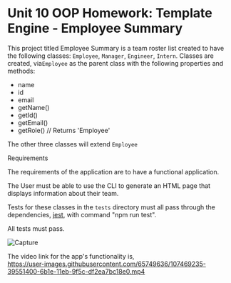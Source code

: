 # Unit 10 OOP Homework: Template Engine - Employee Summary

This project titled Employee Summary is a team roster list created to have the following classes: `Employee`, `Manager`, `Engineer`,
`Intern`. 
Classes are created, via`Employee` as the parent class with the following properties and
methods:

  * name
  * id
  * email
  * getName()
  * getId()
  * getEmail()
  * getRole() // Returns 'Employee'
  
  The other three classes will extend `Employee`
  
  Requirements

The requirements of the application are to have a functional application.


The User must be able to use the CLI to generate an HTML page that displays information about their team.

Tests for these classes in the `tests` directory must all pass through the dependencies,  [jest](https://jestjs.io/), with command "npm run test".

All tests must pass.


![Capture](https://user-images.githubusercontent.com/65749636/107458124-50890700-6b08-11eb-891b-d5a0a4ba5dce.PNG)


The video link for the app's functionality is,  
https://user-images.githubusercontent.com/65749636/107469235-39551400-6b1e-11eb-9f5c-df2ea7bc18e0.mp4


